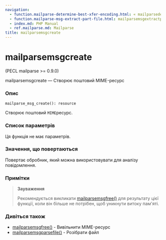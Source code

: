 ```yaml
---
navigation:
  - function.mailparse-determine-best-xfer-encoding.html: « mailparsedeterminebestxferencoding
  - function.mailparse-msg-extract-part-file.html: mailparsemsgextractpartfile »
  - index.md: PHP Manual
  - ref.mailparse.md: Mailparse
title: mailparsemsgcreate
---
```

# mailparsemsgcreate

(PECL mailparse >= 0.9.0)

mailparsemsgcreate — Створює поштовий MIME-ресурс

### Опис

```methodsynopsis
mailparse_msg_create(): resource
```

Створює поштовий `MIME`ресурс.

### Список параметрів

Ця функція не має параметрів.

### Значення, що повертаються

Повертає обробник, який можна використовувати для аналізу повідомлення.

### Примітки

> **Зауваження**
> 
> Рекомендується викликати [mailparsemsgfree()](function.mailparse-msg-free.md) для результату цієї функції, коли він більше не потрібен, щоб уникнути витоку пам'яті.

### Дивіться також

-   [mailparsemsgfree()](function.mailparse-msg-free.md) - Вивільнити MIME-ресурс
-   [mailparsemsgparsefile()](function.mailparse-msg-parse-file.md) - Розібрати файл

